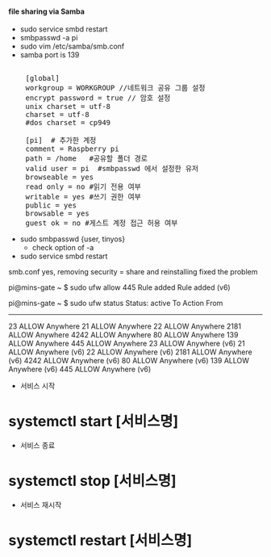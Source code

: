 #### file sharing via Samba
 - sudo service smbd restart
 - smbpasswd -a pi 
 - sudo vim /etc/samba/smb.conf
 - samba port is 139 
   
<pre> 
	[global]
	workgroup = WORKGROUP //네트워크 공유 그룹 설정
	encrypt password = true // 암호 설정
	unix charset = utf-8
	charset = utf-8
	#dos charset = cp949

	[pi]  # 추가한 계정
	comment = Raspberry pi
	path = /home   #공유할 폴더 경로
	valid user = pi  #smbpasswd 에서 설정한 유저
	browseable = yes 
	read only = no #읽기 전용 여부
	writable = yes #쓰기 권한 여부
	public = yes
	browsable = yes
	guest ok = no #게스트 계정 접근 허용 여부
</pre>

  - sudo smbpasswd {user, tinyos}
    - check option of -a 
  - sudo service smbd restart
  

smb.conf
yes, removing security = share and reinstalling fixed the problem

pi@mins-gate ~ $ sudo ufw allow 445
Rule added
Rule added (v6)

pi@mins-gate ~ $ sudo ufw status
Status: active
To                         Action      From
--                         ------      ----
23                         ALLOW       Anywhere
21                         ALLOW       Anywhere
22                         ALLOW       Anywhere
2181                       ALLOW       Anywhere
4242                       ALLOW       Anywhere
80                         ALLOW       Anywhere
139                        ALLOW       Anywhere
445                        ALLOW       Anywhere
23                         ALLOW       Anywhere (v6)
21                         ALLOW       Anywhere (v6)
22                         ALLOW       Anywhere (v6)
2181                       ALLOW       Anywhere (v6)
4242                       ALLOW       Anywhere (v6)
80                         ALLOW       Anywhere (v6)
139                        ALLOW       Anywhere (v6)
445                        ALLOW       Anywhere (v6)



- 서비스 시작
# systemctl start [서비스명]

- 서비스 종료
# systemctl stop [서비스명]

- 서비스 재시작
# systemctl restart [서비스명]



